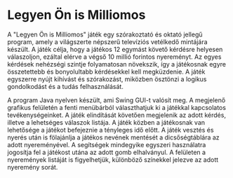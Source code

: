 # Legyen Ön is Milliomos 

A "Legyen Ön is Milliomos" játék egy szórakoztató és oktató jellegű program, amely a
világszerte népszerű televíziós vetélkedő mintájára készült. A játék célja, hogy a játékos
12 egymást követő kérdésre helyesen válaszoljon, ezáltal elérve a végső 10 millió
forintos nyereményt. Az egyes kérdések nehézségi szintje folyamatosan növekszik, így
a játékosnak egyre összetettebb és bonyolultabb kérdésekkel kell megküzdenie. A
játék egyszerre nyújt kihívást és szórakozást, miközben ösztönzi a logikus
gondolkodást és a tudás felhasználását.

A program Java nyelven készült, ami Swing GUI-t valósít meg.
A megjelenő grafikus felületén a fenti menübárból választhatjuk ki a játékkal
kapcsolatos tevékenységeinket. A játék elindítását követően megjelenik az adott kérdés,
illetve a lehetséges válaszok listája. A játék közben a játékosnak van lehetősége a játékot
befejeznie a tényleges idő előtt. A játék vesztés és nyerés után is fölajánlja a játékos
nevének mentését a dicsőségtáblára az adott nyereményével. A segítségek mindegyike
egyszeri használatra jogosítja fel a játékost utána az adott gomb elhalványul. A felületen
a nyeremények listáját is figyelhetjük, különböző színekkel jelezve az adott nyeremény
sorát. 
